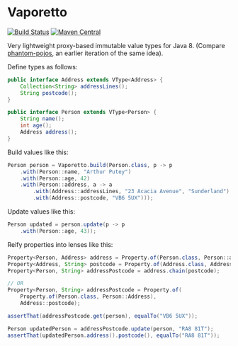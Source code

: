 Vaporetto
=========

[![Build Status](https://travis-ci.org/poetix/vaporetto.svg?branch=master)](https://travis-ci.org/poetix/vaporetto)
[![Maven Central](https://img.shields.io/maven-central/v/com.codepoetics/vaporetto.svg)](http://search.maven.org/#search%7Cga%7C1%vaporetto)

Very lightweight proxy-based immutable value types for Java 8. (Compare [phantom-pojos](https://github.com/poetix/phantom-pojos), an earlier iteration of the same idea).

Define types as follows:

```java
public interface Address extends VType<Address> {
    Collection<String> addressLines();
    String postcode();
}

public interface Person extends VType<Person> {
    String name();
    int age();
    Address address();
}
```

Build values like this:

```java
Person person = Vaporetto.build(Person.class, p -> p
    .with(Person::name, "Arthur Putey")
    .with(Person::age, 42)
    .with(Person::address, a -> a
        .with(Address::addressLines, "23 Acacia Avenue", "Sunderland")
        .with(Address::postcode, "VB6 5UX")));
```

Update values like this:

```java
Person updated = person.update(p -> p
    .with(Person::age, 43));
```

Reify properties into lenses like this:

```java
Property<Person, Address> address = Property.of(Person.class, Person::address);
Property<Address, String> postcode = Property.of(Address.class, Address::postcode);
Property<Person, String> addressPostcode = address.chain(postcode);

// OR
Property<Person, String> addressPostcode = Property.of(
    Property.of(Person.class, Person::Address),
    Address::postcode);

assertThat(addressPostcode.get(person), equalTo("VB6 5UX"));

Person updatedPerson = addressPostcode.update(person, "RA8 81T");
assertThat(updatedPerson.address().postcode(), equalTo("RA8 81T"));
```
